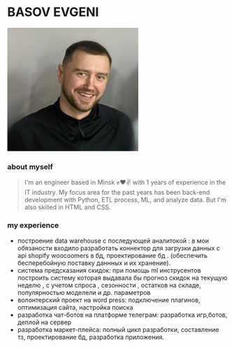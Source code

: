 # BASOV EVGENI 
![my foto](./foto_evgen.jpg)

### **about myself**
> I'm an engineer based in Minsk ✊❤️✌️ with 1 years of experience in the IT industry. 
My focus area for the past years has been back-end development with Python, ETL process, ML, and analyze data. But I'm also skilled in HTML and CSS.

### **my experience**
* построение data warehouse с последующей аналитокой : в  мои обязаности входило разработать коннектор для загрузки данных  с api shopify woocoomers в бд, проектирование бд . (обеспечить бесперебойную поставку даннных и их хранение).
* система предсказания скидок: при помощь ml инструсентов построить систему которая выдавала бы прогноз скидок на текущую неделю , с учетом спроса , сезонности , остатков на складе, популярностью  моделели и др. параметров 
* волонтерский проект на word press: подключение плагинов, оптимизация сайта, настройка поиска
* разработка чат-ботов на платформе телеграм: разработка игр,ботов, деплой  на сервер 
* разработка  маркет-плейса: полный цикл разработки, составление тз, проектирование бд, разработка приложения. 
 	